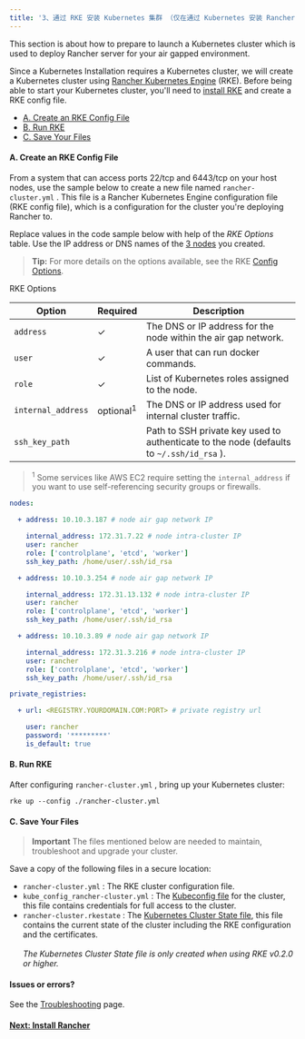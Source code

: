 ```yaml
---
title: '3、通过 RKE 安装 Kubernetes 集群 （仅在通过 Kubernetes 安装 Rancher 时适用）'
---
```


This section is about how to prepare to launch a Kubernetes cluster which is used to deploy Rancher server for your air gapped environment.

Since a Kubernetes Installation requires a Kubernetes cluster, we will create a Kubernetes cluster using [Rancher Kubernetes Engine]({{<baseurl>}}/rke/latest/en/) (RKE). Before being able to start your Kubernetes cluster, you'll need to [install RKE]({{<baseurl>}}/rke/latest/en/installation/) and create a RKE config file.

* [A. Create an RKE Config File](#a-create-an-rke-config-file)
* [B. Run RKE](#b-run-rke)
* [C. Save Your Files](#c-save-your-files)

#### A. Create an RKE Config File

From a system that can access ports 22/tcp and 6443/tcp on your host nodes, use the sample below to create a new file named `rancher-cluster.yml` . This file is a Rancher Kubernetes Engine configuration file (RKE config file), which is a configuration for the cluster you're deploying Rancher to.

Replace values in the code sample below with help of the _RKE Options_ table. Use the IP address or DNS names of the [3 nodes](/docs/installation/air-gap-high-availability/provision-hosts) you created.

> **Tip:** For more details on the options available, see the RKE [Config Options]({{<baseurl>}}/rke/latest/en/config-options/).

<figcaption>RKE Options</figcaption>

| Option             | Required             | Description                                                                             |
| ------------------ | -------------------- | --------------------------------------------------------------------------------------- |
| `address` | ✓                    | The DNS or IP address for the node within the air gap network.|
| `user` | ✓                    | A user that can run docker commands.|
| `role` | ✓                    | List of Kubernetes roles assigned to the node.|
| `internal_address` | optional<sup>1</sup> | The DNS or IP address used for internal cluster traffic.|
| `ssh_key_path` |                      | Path to SSH private key used to authenticate to the node (defaults to `~/.ssh/id_rsa` ).|

> <sup>1</sup> Some services like AWS EC2 require setting the `internal_address` if you want to use self-referencing security groups or firewalls.

``` yaml
nodes:

  + address: 10.10.3.187 # node air gap network IP

    internal_address: 172.31.7.22 # node intra-cluster IP
    user: rancher
    role: ['controlplane', 'etcd', 'worker']
    ssh_key_path: /home/user/.ssh/id_rsa

  + address: 10.10.3.254 # node air gap network IP

    internal_address: 172.31.13.132 # node intra-cluster IP
    user: rancher
    role: ['controlplane', 'etcd', 'worker']
    ssh_key_path: /home/user/.ssh/id_rsa

  + address: 10.10.3.89 # node air gap network IP

    internal_address: 172.31.3.216 # node intra-cluster IP
    user: rancher
    role: ['controlplane', 'etcd', 'worker']
    ssh_key_path: /home/user/.ssh/id_rsa

private_registries:

  + url: <REGISTRY.YOURDOMAIN.COM:PORT> # private registry url

    user: rancher
    password: '*********'
    is_default: true
```

#### B. Run RKE

After configuring `rancher-cluster.yml` , bring up your Kubernetes cluster:

``` 
rke up --config ./rancher-cluster.yml
```

#### C. Save Your Files

> **Important**
> The files mentioned below are needed to maintain, troubleshoot and upgrade your cluster.

Save a copy of the following files in a secure location:

* `rancher-cluster.yml` : The RKE cluster configuration file.
* `kube_config_rancher-cluster.yml` : The [Kubeconfig file]({{<baseurl>}}/rke/latest/en/kubeconfig/) for the cluster, this file contains credentials for full access to the cluster.
* `rancher-cluster.rkestate` : The [Kubernetes Cluster State file]({{<baseurl>}}/rke/latest/en/installation/#kubernetes-cluster-state), this file contains the current state of the cluster including the RKE configuration and the certificates.<br/><br/>_The Kubernetes Cluster State file is only created when using RKE v0.2.0 or higher._

#### Issues or errors?

See the [Troubleshooting](/docs/installation/options/troubleshooting/) page.

#### [Next: Install Rancher](/docs/installation/other-installation-methods/air-gap/install-rancher)

